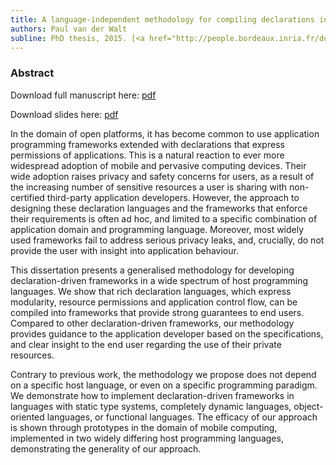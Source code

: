 ```yaml
---
title: A language-independent methodology for compiling declarations into open platform frameworks
authors: Paul van der Walt
subline: PhD thesis, 2015. [<a href="http://people.bordeaux.inria.fr/docs/vanderWalt-thesis.pdf">pdf</a>]
---
```


### Abstract

Download full manuscript here: [pdf](http://people.bordeaux.inria.fr/docs/vanderWalt-thesis.pdf)

Download slides here: [pdf](http://people.bordeaux.inria.fr/docs/slides-defence.pdf)


In the domain of open platforms, it has become common to use
application programming frameworks extended with declarations that
express permissions of applications.  This is a natural reaction to
ever more widespread adoption of mobile and pervasive computing
devices. Their wide adoption raises privacy and safety concerns for
users, as a result of the increasing number of sensitive resources a
user is sharing with non-certified third-party application developers.
However, the approach to designing these declaration languages and the
frameworks that enforce their requirements is often ad hoc, and
limited to a specific combination of application domain and
programming language. Moreover, most widely used frameworks fail to
address serious privacy leaks, and, crucially, do not provide the user
with insight into application behaviour.

This dissertation presents a generalised methodology for developing
declaration-driven frameworks in a wide spectrum of host programming
languages. We show that rich declaration languages, which express
modularity, resource permissions and application control flow, can be
compiled into frameworks that provide strong guarantees to end
users. Compared to other declaration-driven frameworks, our
methodology provides guidance to the application developer based on
the specifications, and clear insight to the end user regarding the
use of their private resources.

Contrary to previous work, the methodology we propose does not depend
on a specific host language, or even on a specific programming
paradigm. We demonstrate how to implement declaration-driven
frameworks in languages with static type systems, completely dynamic
languages, object-oriented languages, or functional languages.  The
efficacy of our approach is shown through prototypes in the domain of
mobile computing, implemented in two widely differing host programming
languages, demonstrating the generality of our approach.
